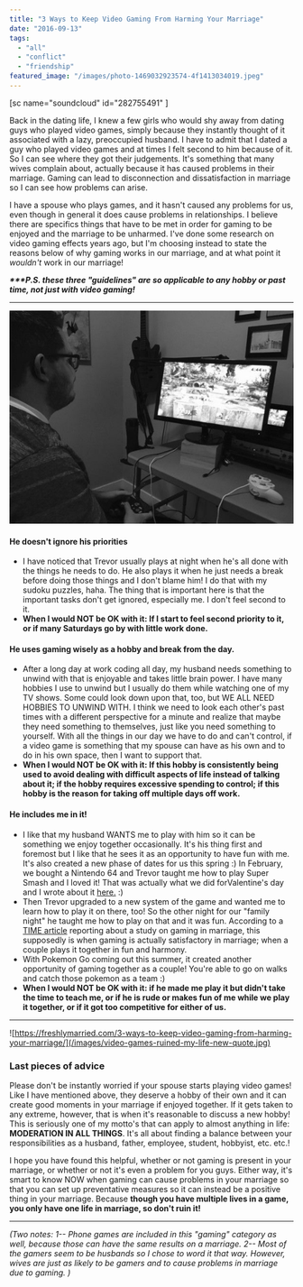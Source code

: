 ```yaml
---
title: "3 Ways to Keep Video Gaming From Harming Your Marriage"
date: "2016-09-13"
tags:
  - "all"
  - "conflict"
  - "friendship"
featured_image: "/images/photo-1469032923574-4f1413034019.jpeg"
---
```


\[sc name="soundcloud" id="282755491" \]

Back in the dating life, I knew a few girls who would shy away from dating guys who played video games, simply because they instantly thought of it associated with a lazy, preoccupied husband. I have to admit that I dated a guy who played video games and at times I felt second to him because of it. So I can see where they got their judgements. It's something that many wives complain about, actually because it has caused problems in their marriage. Gaming can lead to disconnection and dissatisfaction in marriage so I can see how problems can arise.

I have a spouse who plays games, and it hasn't caused any problems for us, even though in general it does cause problems in relationships. I believe there are specifics things that have to be met in order for gaming to be enjoyed and the marriage to be unharmed. I've done some research on video gaming effects years ago, but I'm choosing instead to state the reasons below of why gaming works in our marriage, and at what point it _wouldn't_ work in our marriage!

_**\*\*\*P.S. these three "guidelines" are so applicable to any hobby or past time, not just with video gaming!**_

* * *

![video gaming, video gaming spouses, video gamers husband and wife, husbands who play video games, trouble with husband playing video games, addicted to video games, video games and relationships, video games cause problems in marriage, newlywed life, marrying someone who plays video games, problem with video games, how to handle your spouse playing video games, video games in marriage, marriage advice, marriage help, marriage support, marriage specialist](/images/IMG_1110.jpg)

#### He doesn't ignore his priorities

- I have noticed that Trevor usually plays at night when he's all done with the things he needs to do. He also plays it when he just needs a break before doing those things and I don't blame him! I do that with my sudoku puzzles, haha. The thing that is important here is that the important tasks don't get ignored, especially me. I don't feel second to it.
- **When I would NOT be OK with it: If I start to feel second priority to it, or if many Saturdays go by with little work done.**

#### He uses gaming wisely as a hobby and break from the day.

- After a long day at work coding all day, my husband needs something to unwind with that is enjoyable and takes little brain power. I have many hobbies I use to unwind but I usually do them while watching one of my TV shows. Some could look down upon that, too, but WE ALL NEED HOBBIES TO UNWIND WITH. I think we need to look each other's past times with a different perspective for a minute and realize that maybe they need something to themselves, just like you need something to yourself. With all the things in our day we have to do and can't control, if a video game is something that my spouse can have as his own and to do in his own space, then I want to support that.
- **When I would NOT be OK with it: If this hobby is consistently being used to avoid dealing with difficult aspects of life instead of talking about it; if the hobby requires excessive spending to control; if this hobby is the reason for taking off multiple days off work.**

#### He includes me in it!

- I like that my husband WANTS me to play with him so it can be something we enjoy together occasionally. It's his thing first and foremost but I like that he sees it as an opportunity to have fun with me. It's also created a new phase of dates for us this spring :) In February, we bought a Nintendo 64 and Trevor taught me how to play Super Smash and I loved it! That was actually what we did forValentine's day and I wrote about it [here.](http://freshlymarried.com/a-smashing-valentines-day/) :)
- Then Trevor upgraded to a new system of the game and wanted me to learn how to play it on there, too! So the other night for our "family night" he taught me how to play on that and it was fun. According to a [TIME article](http://healthland.time.com/2012/02/16/is-online-gaming-messing-up-your-marriage/) reporting about a study on gaming in marriage, this supposedly is when gaming is actually satisfactory in marriage; when a couple plays it together in fun and harmony.
- With Pokemon Go coming out this summer, it created another opportunity of gaming together as a couple! You're able to go on walks and catch those pokemon as a team :)
- **When I would NOT be OK with it: if he made me play it but didn't take the time to teach me, or if he is rude or makes fun of me while we play it together, or if it got too competitive for either of us.**

* * *

![https://freshlymarried.com/3-ways-to-keep-video-gaming-from-harming-your-marriage/](/images/video-games-ruined-my-life-new-quote.jpg)

### Last pieces of advice

Please don't be instantly worried if your spouse starts playing video games! Like I have mentioned above, they deserve a hobby of their own and it can create good moments in your marriage if enjoyed together. If it gets taken to any extreme, however, that is when it's reasonable to discuss a new hobby! This is seriously one of my motto's that can apply to almost anything in life: **MODERATION IN ALL THINGS**. It's all about finding a balance between your responsibilities as a husband, father, employee, student, hobbyist, etc. etc.!

I hope you have found this helpful, whether or not gaming is present in your marriage, or whether or not it's even a problem for you guys. Either way, it's smart to know NOW when gaming can cause problems in your marriage so that you can set up preventative measures so it can instead be a positive thing in your marriage. Because **though you have multiple lives in a game, you only have one life in marriage, so don't ruin it!**

* * *

_(Two notes: 1-- Phone games are included in this "gaming" category as well, because those can have the same results on a marriage. 2-- Most of the gamers seem to be husbands so I chose to word it that way. However, wives are just as likely to be gamers and to cause problems in marriage due to gaming. )_
